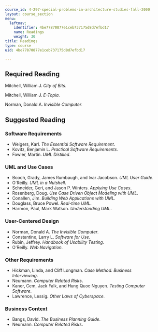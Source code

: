 ```yaml
---
course_id: 4-297-special-problems-in-architecture-studies-fall-2000
layout: course_section
menu:
  leftnav:
    identifier: 4be77870877e1ceb737175d8d7efbd17
    name: Readings
    weight: 30
title: Readings
type: course
uid: 4be77870877e1ceb737175d8d7efbd17

---
```


Required Reading
----------------

Mitchell, William J. _City of Bits_.

Mitchell, William J. _E-Topia_.

Norman, Donald A. _Invisible Computer_.

Suggested Reading
-----------------

### Software Requirements

*   Weigers, Karl. _The Essential Software Requirement_.
*   Kovitz, Benjamin L. _Practical Software Requirements_.
*   Fowler, Martin. _UML Distilled_.

### UML and Use Cases

*   Booch, Grady, James Rumbaugh, and Ivar Jacobson. _UML User Guide_.
*   O'Reilly. _UML in a Nutshell_.
*   Schneider, Geri, and Jason P. Winters. _Applying Use Cases_.
*   Rosenberg, Doug. _Use Case Driven Object Modeling with UML_.
*   Conallen, Jim. _Building Web Applications with UML_.
*   Douglass, Bruce Powel. _Real-time UML_.
*   Harmon, Paul, Mark Watson. _Understanding UML_.

### User-Centered Design

*   Norman, Donald A. _The Invisible Computer_.
*   Constantine, Larry L. _Software for Use_.
*   Rubin, Jeffrey. _Handbook of Usability Testing_.
*   O'Reilly. _Web Navigation_.

### Other Requirements

*   Hickman, Linda, and Cliff Longman. _Case Method: Business Interviewing_.
*   Neumann. _Computer Related Risks_.
*   Kaner, Cem, Jack Falk, and Hung Quoc Nguyen. _Testing Computer Software_.
*   Lawrence, Lessig. _Other Laws of Cyberspace_.

### Business Context

*   Bangs, David. _The Business Planning Guide_.
*   Neumann. _Computer Related Risks_.